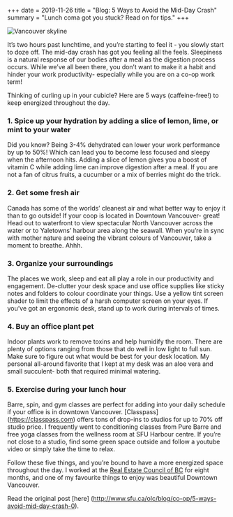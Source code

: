 +++
date = 2019-11-26
title = "Blog: 5 Ways to Avoid the Mid-Day Crash"
summary = "Lunch coma got you stuck? Read on for tips."
+++

![Vancouver skyline](/images/bessie2.png)

It’s two hours past lunchtime, and you’re starting to feel it - you slowly start to doze off. The mid-day crash has got you feeling all the feels. Sleepiness is a natural response of our bodies after a meal as the digestion process occurs. While we’ve all been there, you don’t want to make it a habit and hinder your work productivity- especially while you are on a co-op work term!

Thinking of curling up in your cubicle? Here are 5 ways (caffeine-free!) to keep energized throughout the day.

### 1. Spice up your hydration by adding a slice of lemon, lime, or mint to your water

Did you know?  Being 3-4% dehydrated can lower your work performance by up to 50%! Which can lead you to become less focused and sleepy when the afternoon hits.  Adding a slice of lemon gives you a boost of vitamin C while adding lime can improve digestion after a meal. If you are not a fan of citrus fruits, a cucumber or a mix of berries might do the trick.

###  2. Get some fresh air

Canada has some of the worlds’ cleanest air and what better way to enjoy it than to go outside! If your coop is located in Downtown Vancouver- great! Head out to waterfront to view spectacular North Vancouver across the water or to Yaletowns’ harbour area along the seawall. When you’re in sync with mother nature and seeing the vibrant colours of Vancouver, take a moment to breathe. Ahhh.

### 3. Organize your surroundings

The places we work, sleep and eat all play a role in our productivity and engagement. De-clutter your desk space and use office supplies like sticky notes and folders to colour coordinate your things. Use a yellow tint screen shader to limit the effects of a harsh computer screen on your eyes. If you’ve got an ergonomic desk, stand up to work during intervals of times.

### 4. Buy an office plant pet 

Indoor plants work to remove toxins and help humidify the room.  There are plenty of options ranging from those that do well in low light to full sun.  Make sure to figure out what would be best for your desk location.  My personal all-around favorite that I kept at my desk was an aloe vera and small succulent- both that required minimal watering.

### 5. Exercise during your lunch hour

Barre, spin, and gym classes are perfect for adding into your daily schedule if your office is in downtown Vancouver. [Classpass] (https://classpass.com) offers tons of drop-ins to studios for up to 70% off studio price. I frequently went to conditioning classes from Pure Barre and free yoga classes from the wellness room at SFU Harbour centre. If you’re not close to a studio, find some green space outside and follow a youtube video or simply take the time to relax. 

Follow these five things, and you’re bound to have a more energized space throughout the day. I worked at the [Real Estate Council of BC](www.recbc.ca) for eight months, and one of my favourite things to enjoy was beautiful Downtown Vancouver.

Read the original post [here] (http://www.sfu.ca/olc/blog/co-op/5-ways-avoid-mid-day-crash-0). 
